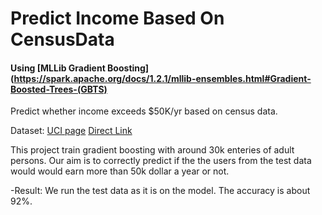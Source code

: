 # Predict Income Based On CensusData
#### Using [MLLib Gradient Boosting](https://spark.apache.org/docs/1.2.1/mllib-ensembles.html#Gradient-Boosted-Trees-(GBTS)
Predict whether income exceeds $50K/yr based on census data.

Dataset: [UCI page](https://archive.ics.uci.edu/ml/datasets/Adult) [Direct Link](https://archive.ics.uci.edu/ml/machine-learning-databases/adult/)

This project train gradient boosting with around 30k enteries of adult persons. Our aim is to correctly predict if the the users from the test data would would earn more than 50k dollar a year or not.

-Result: We run the test data as it is on the model. The accuracy is about 92%. 


